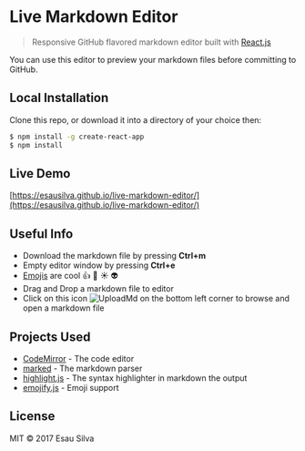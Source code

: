 # Live Markdown Editor

> Responsive GitHub flavored markdown editor built with [React.js](https://facebook.github.io/react/)

You can use this editor to preview your markdown files before committing to GitHub.

## Local Installation

 Clone this repo, or download it into a directory of your choice then:

 ```bash
 $ npm install -g create-react-app
 $ npm install
 ```

## Live Demo

[https://esausilva.github.io/live-markdown-editor/](https://esausilva.github.io/live-markdown-editor/)

## Useful Info

 * Download the markdown file by pressing **Ctrl+m**
 * Empty editor window by pressing **Ctrl+e**
 * [Emojis](http://www.webpagefx.com/tools/emoji-cheat-sheet/) are cool :thumbsup: :poop: :sunny: :alien:
 * Drag and Drop a markdown file to editor
 * Click on this icon ![UploadMd](http://i.imgur.com/7kCSgpzt.jpg) on the bottom left corner to browse and open a markdown file

## Projects Used

 * [CodeMirror](https://codemirror.net/) - The code editor
 * [marked](https://github.com/chjj/marked) - The markdown parser
 * [highlight.js](https://highlightjs.org/) - The syntax highlighter in markdown the output
 * [emojify.js](http://hassankhan.me/emojify.js/) - Emoji support

## License

MIT © 2017 Esau Silva
